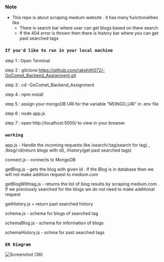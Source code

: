 ### Note

- This repo is about scraping medium website . it has many functionalities like
  - There is search bar where user can get blogs based on there search
  - If the 404 error is thrown then there is history bar where you can get past searched tags

### `If you'd like to run in your local machine`

step 1 : Open Terminal

step 2 : gitclone https://github.com/rakshith572/-GoComet_Backend_Assignment.git

step 3 : cd -GoComet_Backend_Assignment

step 4 : npm install

step 5 : assign your mongoDB URI for the variable "MONGO_URI" in .env file

step 6 : node app.js

step 7 : open http://localhost:5000/ to view in your browser

### `working`
app.js - Handle the incoming requests like /search/:tag(search for tag) ,  /blog/:id(return blogs with id), /history(get past searched tags)

connect.js - connects to MongoDB

getBlog.js - gets the blog with given id . If the Blog is in database then we will not make addition request to medium.com

getBlogWithtag.js - returns the list of blog results by scraping medium.com . If we previously searched for the blogs we do not need to make additional request

getHistory.js = return past searched history

schema.js - schema for blogs of searched tag

schemaBlog.js - schema for information of blogs

schemaHistory.js - schma for past searched tags

### `ER Diagram`

![Screenshot (36)](https://github.com/rakshith572/-GoComet_Backend_Assignment/assets/70801081/d8f254e9-72f4-4d29-b5b1-4a36eb97f040)




